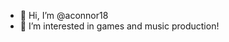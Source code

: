 - 👋 Hi, I’m @aconnor18
- 👀 I’m interested in games and music production!

<!---
aconnor18/aconnor18 is a ✨ special ✨ repository because its `README.md` (this file) appears on your GitHub profile.
You can click the Preview link to take a look at your changes.
--->
